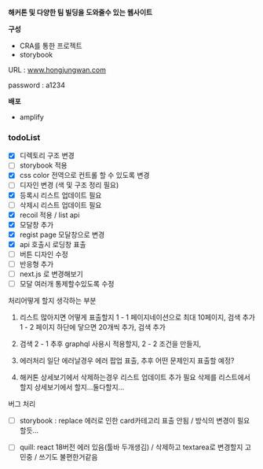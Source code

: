 **해커톤 및 다양한 팀 빌딩을 도와줄수 있는 웹사이트**

**구성**
 - CRA를 통한 프로젝트 
 - storybook

URL : www.hongjungwan.com

password : a1234


**배포** 
 - amplify

### todoList  
- [x] 디렉토리 구조 변경
- [ ] storybook 적용
- [x] css color 전역으로 컨트롤 할 수 있도록 변경
- [ ] 디자인 변경 (색 및 구조 정리 필요)
- [x] 등록시 리스트 업데이트 필요
- [ ] 삭제시 리스트 업데이트 필요
- [x] recoil 적용 / list api
- [x] 모달창 추가
- [x] regist page 모달창으로 변경 
- [x] api 호출시 로딩창 표출
- [ ] 버튼 디자인 수정
- [ ] 반응형 추가
- [ ] next.js 로 변경해보기
- [ ] 모달 여러개 통제할수있도록 수정

처리어떻게 할지 생각하는 부분
1. 리스트 많아지면 어떻게 표출할지
1 - 1 페이지네이션으로 최대 10페이지, 검색 추가
1 - 2 페이지 하단에 닿으면 20개씩 추가, 검색 추가

2. 검색 
2 - 1 추후 graphql 사용시 적용할지,
2 - 2 조건을 만들지,

3. 에러처리
일단 에러날경우 에러 팝업 표출, 추후 어떤 문제인지 표출할 예정?

4. 해커톤 상세보기에서 삭제하는경우 리스트 업데이트 추가 필요
삭제를 리스트에서할지 상세보기에서 할지...둘다할지...


버그 처리
- [ ] storybook : replace 에러로 인한 card카테고리 표출 안됨 / 방식의 변경이 필요할듯...
- [ ] quill: react 18버전 에러 있음(툴바 두개생김) / 삭제하고 textarea로 변경할지 고민중 / 쓰기도 불편한거같음

